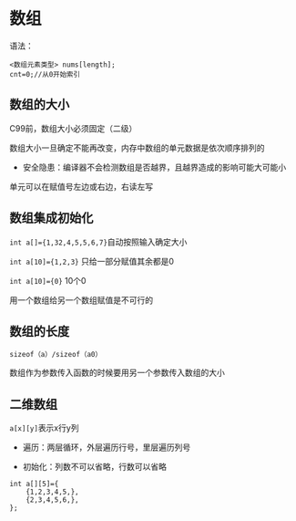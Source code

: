 # 数组
语法：
```
<数组元素类型> nums[length];
cnt=0;//从0开始索引
```
## 数组的大小
C99前，数组大小必须固定（二级）

数组大小一旦确定不能再改变，内存中数组的单元数据是依次顺序排列的

* 安全隐患：编译器不会检测数组是否越界，且越界造成的影响可能大可能小

单元可以在赋值号左边或右边，右读左写

## 数组集成初始化
`int a[]={1,32,4,5,5,6,7}`自动按照输入确定大小

`int a[10]={1,2,3}` 只给一部分赋值其余都是0

`int a[10]={0}` 10个0

用一个数组给另一个数组赋值是不可行的

## 数组的长度
`sizeof（a）/sizeof（a0）`

数组作为参数传入函数的时候要用另一个参数传入数组的大小
## 二维数组
`a[x][y]`表示x行y列

* 遍历：两层循环，外层遍历行号，里层遍历列号

* 初始化：列数不可以省略，行数可以省略
```
int a[][5]={
    {1,2,3,4,5,},
    {2,3,4,5,6,},
};
```